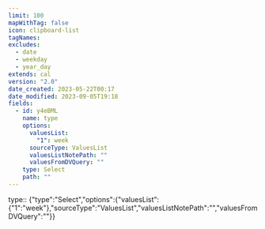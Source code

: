 ```yaml
---
limit: 100
mapWithTag: false
icon: clipboard-list
tagNames:
excludes:
  - date
  - weekday
  - year_day
extends: cal
version: "2.0"
date_created: 2023-05-22T00:17
date_modified: 2023-09-05T19:18
fields:
  - id: y4eBML
    name: type
    options:
      valuesList:
        "1": week
      sourceType: ValuesList
      valuesListNotePath: ""
      valuesFromDVQuery: ""
    type: Select
    path: ""
---
```


type:: {"type":"Select","options":{"valuesList":{"1":"week"},"sourceType":"ValuesList","valuesListNotePath":"","valuesFromDVQuery":""}}
